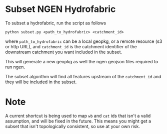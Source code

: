 # Subset NGEN Hydrofabric
To subset a hydrofabric, run the script as follows

`python subset.py <path_to_hydrofabric> <catchment_id>`

where `path_to_hydrofabric` can be a local geopkg, or a remote resource (s3 or http URL),
and `catchment_id` is the catchment identifier of the downstream catchment you want included in the subset.

This will generate a new geopkg as well the ngen geojson files required to run ngen.

The subset algorithm will find all features upstream of the `catchment_id` and they will be included in the subset.

# Note
A current shortcut is being used to map `wb` and `cat` ids that isn't a valid assumption, and will be fixed in the future.
This means you might get a subset that isn't topologically consistent, so use at your own risk.
